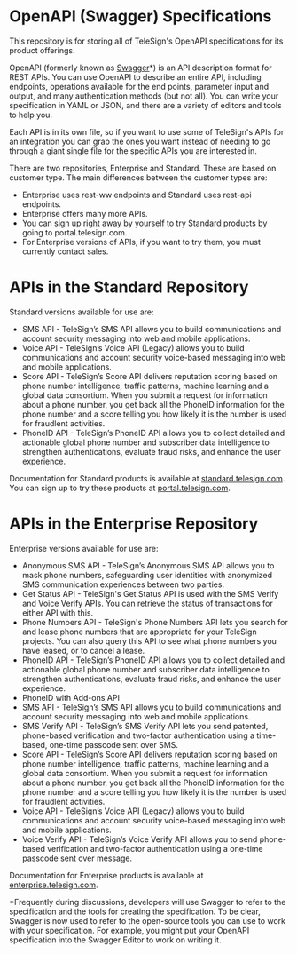 # OpenAPI (Swagger) Specifications

This repository is for storing all of TeleSign's OpenAPI specifications for its product offerings. 

OpenAPI (formerly known as <a href="https://swagger.io/docs/specification/about/">Swagger</a>*) is an API description format for REST APIs. You can use OpenAPI to describe an entire API, including endpoints, operations available for the end points, parameter input and output, and many authentication methods (but not all). You can write your specification in YAML or JSON, and there are a variety of editors and tools to help you. 

Each API is in its own file, so if you want to use some of TeleSign's APIs for an integration you can grab the ones you want instead of needing to go through a giant single file for the specific APIs you are interested in. 

There are two repositories, Enterprise and Standard. These are based on customer type. The main differences between the customer types are: 
* Enterprise uses rest-ww endpoints and Standard uses rest-api endpoints.
* Enterprise offers many more APIs. 
* You can sign up right away by yourself to try Standard products by going to portal.telesign.com. 
* For Enterprise versions of APIs, if you want to try them, you must currently contact sales. 

# APIs in the Standard Repository 
Standard versions available for use are: 
* SMS API - TeleSign’s SMS API allows you to build communications and account security messaging into web and mobile applications.
* Voice API - TeleSign’s Voice API (Legacy) allows you to build communications and account security voice-based messaging into web and mobile applications.
* Score API - TeleSign’s Score API delivers reputation scoring based on phone number intelligence, traffic patterns, machine learning and a global data consortium. When you submit a request for information about a phone number, you get back all the PhoneID information for the phone number and a score telling you how likely it is the number is used for fraudlent activities.
* PhoneID API - TeleSign’s PhoneID API allows you to collect detailed and actionable global phone number and subscriber data intelligence to strengthen authentications, evaluate fraud risks, and enhance the user experience.

Documentation for Standard products is available at <a href="https://standard.telesign.com">standard.telesign.com</a>.
You can sign up to try these products at <a href="https://portal.telesign.com">portal.telesign.com</a>.

# APIs in the Enterprise Repository
Enterprise versions available for use are: 
* Anonymous SMS API - TeleSign’s Anonymous SMS API allows you to mask phone numbers, safeguarding user identities with anonymized SMS communication experiences between two parties.
* Get Status API - TeleSign's Get Status API is used with the SMS Verify and Voice Verify APIs. You can retrieve the status of transactions for either API with this. 
* Phone Numbers API - TeleSign's Phone Numbers API lets you search for and lease phone numbers that are appropriate for your TeleSign projects. You can also query this API to see what phone numbers you have leased, or to cancel a lease. 
* PhoneID API - TeleSign’s PhoneID API allows you to collect detailed and actionable global phone number and subscriber data intelligence to strengthen authentications, evaluate fraud risks, and enhance the user experience.
* PhoneID with Add-ons API 
* SMS API - TeleSign’s SMS API allows you to build communications and account security messaging into web and mobile applications.
* SMS Verify API - TeleSign’s SMS Verify API lets you send patented, phone-based verification and two-factor authentication using a time-based, one-time passcode sent over SMS.
* Score API - TeleSign’s Score API delivers reputation scoring based on phone number intelligence, traffic patterns, machine learning and a global data consortium. When you submit a request for information about a phone number, you get back all the PhoneID information for the phone number and a score telling you how likely it is the number is used for fraudlent activities.
* Voice API - TeleSign’s Voice API (Legacy) allows you to build communications and account security voice-based messaging into web and mobile applications.
* Voice Verify API - TeleSign’s Voice Verify API allows you to send phone-based verification and two-factor authentication using a one-time passcode sent over message.

Documentation for Enterprise products is available at <a href="https://enterprise.telesign.com">enterprise.telesign.com</a>.

*Frequently during discussions, developers will use Swagger to refer to the specification and the tools for creating the specification. To be clear, Swagger is now used to refer to the open-source tools you can use to work with your specification. For example, you might put your OpenAPI specification into the Swagger Editor to work on writing it. 


